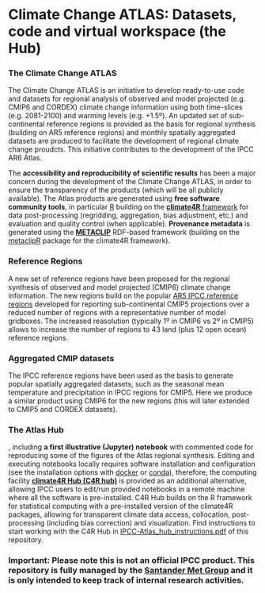 # Climate Change ATLAS: Datasets, code and virtual workspace (the Hub)

### The Climate Change ATLAS 
The Climate Change ATLAS is an initiative to develop ready-to-use code and datasets for regional analysis of observed and model projected (e.g. CMIP6 and CORDEX) climate change information using both time-slices (e.g. 2081-2100) and warming levels (e.g. +1.5º). An updated set of sub-continental reference regions is provided as the basis for regional synthesis (building on AR5 reference regions) and monthly spatially aggregated datasets are produced to facilitate the development of regional climate change proudcts. This initiative contributes to the development of the IPCC AR6 Atlas. 

The **accessibility and reproducibility of scientific results** has been a major concern during the development of the Climate Change ATLAS, in order to ensure the transparency of the products (which will be all publicly available). The Atlas products are generated using **free software community tools**, in particular [R](https://www.r-project.org) building on the [**climate4R** framework](https://github.com/SantanderMetGroup/climate4R) for data post-processing (regridding, aggregation, bias adjustment, etc.) and evaluation and quality control (when applicable). **Provenance metadata** is generated using the [**METACLIP**](http://www.metaclip.org) RDF-based framework (building on the [metaclipR](https://github.com/metaclip/metaclipR) package for the climate4R framework).

### Reference Regions 
A new set of reference regions have been proposed for the regional synthesis of observed and model projected (CMIP6) climate change information. The new regions build on the popular [AR5 IPCC reference regions](http://www.ipcc-data.org/guidelines/pages/ar5_regions.html) developed for reporting sub-continental CMIP5 projections over a reduced number of regions with a representative number of model gridboxes. The increased reasolution (typically 1º in CMIP6 vs 2º in CMIP5) allows to increase the number of regions to 43 land (plus 12 open ocean) reference regions. 

### Aggregated CMIP datasets

The IPCC reference regions have been used as the basis to generate popular spatially aggregated datasets, such as the seasonal mean temperature and precipitation in IPCC regions for CMIP5. Here we produce a similar product using CMIP6 for the new regions (this will later extended to CMIP5 and CORDEX datasets).   



### The Atlas Hub

, including **a first illustrative (Jupyter) notebook** with commented code for reproducing some of the figures of the Atlas regional synthesis. Editing and executing notebooks locally requires software installation and configuration (see the installation options with  [docker](https://github.com/SantanderMetGroup/climate4R/tree/master/docker) or [conda](https://github.com/SantanderMetGroup/climate4R/tree/master/conda)), therefore, the computing facility [**climate4R Hub (C4R hub)**](https://hub.ipcc.ifca.es) is provided as an additional alternative, allowing IPCC users to edit/run provided notebooks in a remote machine where all the software is pre-installed. C4R Hub builds on the R framework for statistical computing with a pre-installed version of the climate4R packages, allowing for transparent climate data access, collocation, post-processing (including bias correction) and visualization. Find instructions to start working with the C4R Hub in [IPCC-Atlas_hub_instructions.pdf](https://github.com/SantanderMetGroup/IPCC-Atlas/blob/master/IPCC-Atlas_hub_instructions.pdf) of this repository.

### **Important**: Please note this is not an official IPCC product. This repository is fully managed by the [Santander Met Group](https://github.com/SantanderMetGroup) and it is only intended to keep track of internal research activities.
